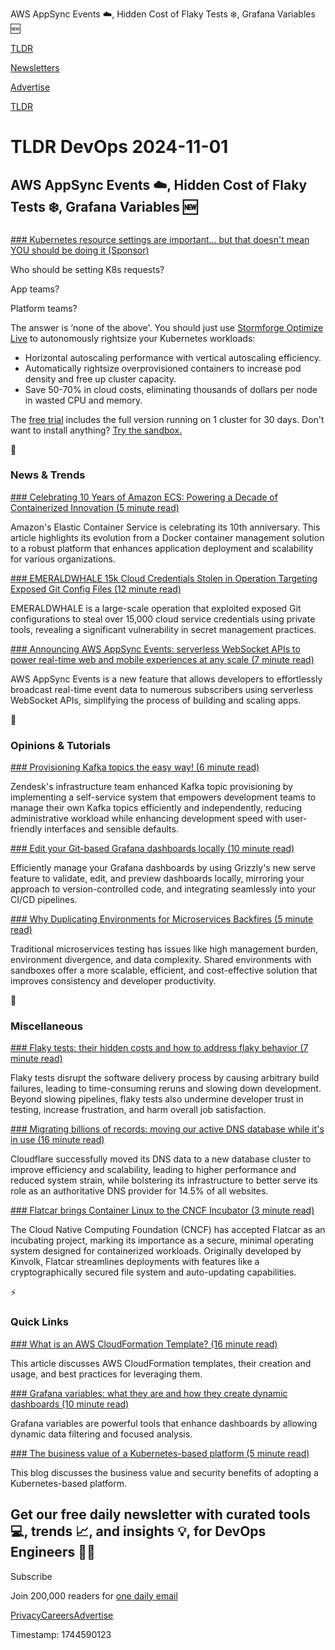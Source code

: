 AWS AppSync Events ☁️, Hidden Cost of Flaky Tests ❄️, Grafana Variables 🆕

[TLDR](/)

[Newsletters](/newsletters)

[Advertise](https://advertise.tldr.tech/)

[TLDR](/)

# TLDR DevOps 2024-11-01

## AWS AppSync Events ☁️, Hidden Cost of Flaky Tests ❄️, Grafana Variables 🆕

### 

[### Kubernetes resource settings are important… but that doesn't mean YOU should be doing it (Sponsor)](https://stormforge.io/optimize-live/?utm_source=TLDR&amp;utm_medium=newsletter&amp;utm_campaign=TLDR-q4-2024)

Who should be setting K8s requests?

App teams?

Platform teams?

The answer is ‘none of the above'. You should just use [Stormforge Optimize Live](https://stormforge.io/optimize-live/?utm_source=TLDR&utm_medium=newsletter&utm_campaign=TLDR-q4-2024) to autonomously rightsize your Kubernetes workloads:

* Horizontal autoscaling performance with vertical autoscaling efficiency.
* Automatically rightsize overprovisioned containers to increase pod density and free up cluster capacity.
* Save 50-70% in cloud costs, eliminating thousands of dollars per node in wasted CPU and memory.

The [free trial](https://stormforge.io/optimize-live/?utm_source=TLDR&utm_medium=newsletter&utm_campaign=TLDR-q4-2024) includes the full version running on 1 cluster for 30 days. Don't want to install anything? [Try the sandbox.](https://stormforge.io/optimize-live/?utm_source=TLDR&utm_medium=newsletter&utm_campaign=TLDR-q4-2024)

📱

### News & Trends

[### Celebrating 10 Years of Amazon ECS: Powering a Decade of Containerized Innovation (5 minute read)](https://aws.amazon.com/blogs/aws/celebrating-10-years-of-amazon-ecs-powering-a-decade-of-containerized-innovation?utm_source=tldrdevops)

Amazon's Elastic Container Service is celebrating its 10th anniversary. This article highlights its evolution from a Docker container management solution to a robust platform that enhances application deployment and scalability for various organizations.

[### EMERALDWHALE 15k Cloud Credentials Stolen in Operation Targeting Exposed Git Config Files (12 minute read)](https://sysdig.com/blog/emeraldwhale/?utm_source=tldrdevops)

EMERALDWHALE is a large-scale operation that exploited exposed Git configurations to steal over 15,000 cloud service credentials using private tools, revealing a significant vulnerability in secret management practices.

[### Announcing AWS AppSync Events: serverless WebSocket APIs to power real-time web and mobile experiences at any scale (7 minute read)](https://aws.amazon.com/blogs/mobile/announcing-aws-appsync-events-serverless-websocket-apis/?utm_source=tldrdevops)

AWS AppSync Events is a new feature that allows developers to effortlessly broadcast real-time event data to numerous subscribers using serverless WebSocket APIs, simplifying the process of building and scaling apps.

🚀

### Opinions & Tutorials

[### Provisioning Kafka topics the easy way! (6 minute read)](https://zendesk.engineering/provisioning-kafka-topics-the-easy-way-3f9c9a5ccfe2?utm_source=tldrdevops)

Zendesk's infrastructure team enhanced Kafka topic provisioning by implementing a self-service system that empowers development teams to manage their own Kafka topics efficiently and independently, reducing administrative workload while enhancing development speed with user-friendly interfaces and sensible defaults.

[### Edit your Git-based Grafana dashboards locally (10 minute read)](https://grafana.com/blog/2024/10/29/edit-your-git-based-grafana-dashboards-locally/?utm_source=tldrdevops)

Efficiently manage your Grafana dashboards by using Grizzly's new serve feature to validate, edit, and preview dashboards locally, mirroring your approach to version-controlled code, and integrating seamlessly into your CI/CD pipelines.

[### Why Duplicating Environments for Microservices Backfires (5 minute read)](https://thenewstack.io/why-duplicating-environments-for-microservices-backfires/?utm_source=tldrdevops)

Traditional microservices testing has issues like high management burden, environment divergence, and data complexity. Shared environments with sandboxes offer a more scalable, efficient, and cost-effective solution that improves consistency and developer productivity.

🎁

### Miscellaneous

[### Flaky tests: their hidden costs and how to address flaky behavior (7 minute read)](https://www.datadoghq.com/blog/datadog-flaky-tests/?utm_source=tldrdevops)

Flaky tests disrupt the software delivery process by causing arbitrary build failures, leading to time-consuming reruns and slowing down development. Beyond slowing pipelines, flaky tests also undermine developer trust in testing, increase frustration, and harm overall job satisfaction.

[### Migrating billions of records: moving our active DNS database while it's in use (16 minute read)](https://blog.cloudflare.com/migrating-billions-of-records-moving-our-active-dns-database-while-in-use/?utm_source=tldrdevops)

Cloudflare successfully moved its DNS data to a new database cluster to improve efficiency and scalability, leading to higher performance and reduced system strain, while bolstering its infrastructure to better serve its role as an authoritative DNS provider for 14.5% of all websites.

[### Flatcar brings Container Linux to the CNCF Incubator (3 minute read)](https://www.cncf.io/blog/2024/10/29/flatcar-brings-container-linux-to-the-cncf-incubator/?utm_source=tldrdevops)

The Cloud Native Computing Foundation (CNCF) has accepted Flatcar as an incubating project, marking its importance as a secure, minimal operating system designed for containerized workloads. Originally developed by Kinvolk, Flatcar streamlines deployments with features like a cryptographically secured file system and auto-updating capabilities.

⚡️

### Quick Links

[### What is an AWS CloudFormation Template? (16 minute read)](https://spacelift.io/blog/aws-cloudformation-templates?utm_source=tldrdevops)

This article discusses AWS CloudFormation templates, their creation and usage, and best practices for leveraging them.

[### Grafana variables: what they are and how they create dynamic dashboards (10 minute read)](https://grafana.com/blog/2024/10/30/grafana-variables-what-they-are-and-how-they-create-dynamic-dashboards/?utm_source=tldrdevops)

Grafana variables are powerful tools that enhance dashboards by allowing dynamic data filtering and focused analysis.

[### The business value of a Kubernetes-based platform (5 minute read)](https://www.cncf.io/blog/2024/10/29/the-business-value-of-a-kubernetes-based-platform/?utm_source=tldrdevops)

This blog discusses the business value and security benefits of adopting a Kubernetes-based platform.

## Get our free daily newsletter with curated tools 💻, trends 📈, and insights 💡, for DevOps Engineers 👨‍💻

Subscribe

Join 200,000 readers for [one daily email](/api/latest/devops)

[Privacy](/privacy)[Careers](https://jobs.ashbyhq.com/tldr.tech)[Advertise](/devops/advertise)

Timestamp: 1744590123